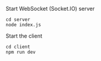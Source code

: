 Start WebSocket (Socket.IO) server

```
cd server
node index.js
```

Start the client

```
cd client
npm run dev
```
